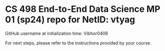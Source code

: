 # CS 498 End-to-End Data Science MP 01 (sp24) repo for NetID: vtyag

GitHub username at initialization time: Vibhor0406

For next steps, please refer to the instructions provided by your course.
